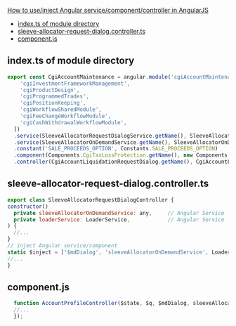 [How to use/inject Angular service/component/controller in AngularJS](#top)

- [index.ts of module directory](#indexts-of-module-directory)
- [sleeve-allocator-request-dialog.controller.ts](#sleeve-allocator-request-dialogcontrollerts)
- [component.js](#componentjs)

## index.ts of module directory

```javascript
export const CgiAccountMaintenance = angular.module('cgiAccountMaintenance', [
    'cgiInvestmentFrameworkManagement',
    'cgiProductDesign',
    'cgiProgrammedTrades',
    'cgiPositionKeeping',
    'cgiWorkflowSharedModule',
    'cgiFeeChangeWorkflowModule',
    'cgiCashWithdrawalWorkflowModule',
  ])
  .service(SleeveAllocatorRequestDialogService.getName(), SleeveAllocatorRequestDialogService)
  .service(SleeveAllocatorOnDemandService.getName(), SleeveAllocatorOnDemandService)
  .constant('SALE_PROCEEDS_OPTION', Constants.SALE_PROCEEDS_OPTION)
  .component(Components.CgiTaxLossProtection.getName(), new Components.CgiTaxLossProtection())
  .controller(CgiAccountLiquidationRequestDialog.getName(), CgiAccountLiquidationRequestDialog)
  ```

  ## sleeve-allocator-request-dialog.controller.ts

  ```javascript
export class SleeveAllocatorRequestDialogController {
  constructor()
    private sleeveAllocatorOnDemandService: any,     // Angular Service
    private loaderService: LoaderService,            // Angular Service
  ) {
    //...
  }
  // inject Angular service/component
  static $inject = ['$mdDialog', 'sleeveAllocatorOnDemandService', LoaderService.getName()];
  //...
}
```

## component.js

```javascript
  function AccountProfileController($state, $q, $mdDialog, sleeveAllocatorRequestDialogService, TRADING_STATES) {
  //...
  });
```
